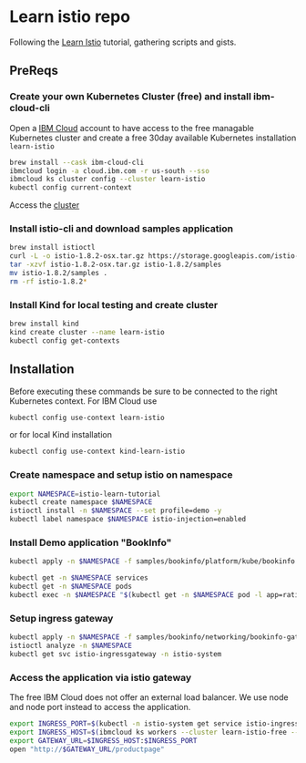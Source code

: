 # Learn istio repo
Following the [Learn Istio](https://istio.io/latest/docs/examples/microservices-istio/) tutorial, gathering scripts and gists.

## PreReqs
### Create your own Kubernetes Cluster (free) and install ibm-cloud-cli
Open a [IBM Cloud](https://cloud.ibm.com/docs/containers?topic=containers-getting-started) account to have access to the free managable Kubernetes cluster and create a free 30day available Kubernetes installation `learn-istio`


```sh
brew install --cask ibm-cloud-cli
ibmcloud login -a cloud.ibm.com -r us-south --sso 
ibmcloud ks cluster config --cluster learn-istio
kubectl config current-context
```

Access the [cluster](https://cloud.ibm.com/kubernetes/clusters)

### Install istio-cli and download samples application

```sh
brew install istioctl
curl -L -o istio-1.8.2-osx.tar.gz https://storage.googleapis.com/istio-release/releases/1.8.2/istio-1.8.2-osx.tar.gz
tar -xzvf istio-1.8.2-osx.tar.gz istio-1.8.2/samples
mv istio-1.8.2/samples .
rm -rf istio-1.8.2*
```

### Install Kind for local testing and create cluster
```sh
brew install kind
kind create cluster --name learn-istio
kubectl config get-contexts
```


## Installation
Before executing these commands be sure to be connected to the right Kubernetes context.
For IBM Cloud use

```sh
kubectl config use-context learn-istio
```

or for local Kind installation

```sh
kubectl config use-context kind-learn-istio
```

### Create namespace and setup istio on namespace

```sh
export NAMESPACE=istio-learn-tutorial
kubectl create namespace $NAMESPACE
istioctl install -n $NAMESPACE --set profile=demo -y
kubectl label namespace $NAMESPACE istio-injection=enabled
```

### Install Demo application "BookInfo"

```sh
kubectl apply -n $NAMESPACE -f samples/bookinfo/platform/kube/bookinfo.yaml

kubectl get -n $NAMESPACE services
kubectl get -n $NAMESPACE pods
kubectl exec -n $NAMESPACE "$(kubectl get -n $NAMESPACE pod -l app=ratings -o jsonpath='{.items[0].metadata.name}')" -c ratings -- curl -s productpage:9080/productpage | grep -o "<title>.*</title>"
```

### Setup ingress gateway

```sh
kubectl apply -n $NAMESPACE -f samples/bookinfo/networking/bookinfo-gateway.yaml
istioctl analyze -n $NAMESPACE
kubectl get svc istio-ingressgateway -n istio-system
```

### Access the application via istio gateway
The free IBM Cloud does not offer an external load balancer. We use node and node port instead to access the application.     

```sh
export INGRESS_PORT=$(kubectl -n istio-system get service istio-ingressgateway -o jsonpath='{.spec.ports[?(@.name=="http2")].nodePort}')
export INGRESS_HOST=$(ibmcloud ks workers --cluster learn-istio-free --output json | jq -rM .[0].publicIP)
export GATEWAY_URL=$INGRESS_HOST:$INGRESS_PORT
open "http://$GATEWAY_URL/productpage"
```